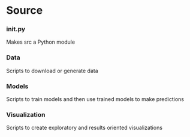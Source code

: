 # Source

### __init__.py
Makes src a Python module

### Data
Scripts to download or generate data

### Models
Scripts to train models and then use trained models to make predictions

### Visualization
Scripts to create exploratory and results oriented visualizations